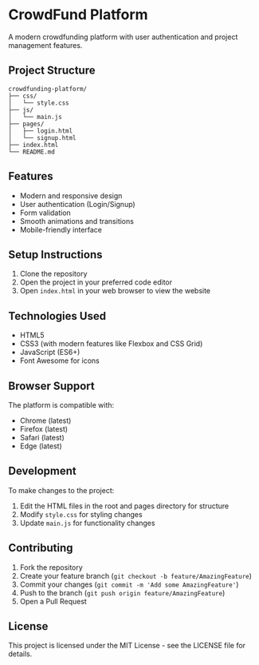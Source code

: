 # CrowdFund Platform

A modern crowdfunding platform with user authentication and project management features.

## Project Structure

```
crowdfunding-platform/
├── css/
│   └── style.css
├── js/
│   └── main.js
├── pages/
│   ├── login.html
│   └── signup.html
├── index.html
└── README.md
```

## Features

- Modern and responsive design
- User authentication (Login/Signup)
- Form validation
- Smooth animations and transitions
- Mobile-friendly interface

## Setup Instructions

1. Clone the repository
2. Open the project in your preferred code editor
3. Open `index.html` in your web browser to view the website

## Technologies Used

- HTML5
- CSS3 (with modern features like Flexbox and CSS Grid)
- JavaScript (ES6+)
- Font Awesome for icons

## Browser Support

The platform is compatible with:
- Chrome (latest)
- Firefox (latest)
- Safari (latest)
- Edge (latest)

## Development

To make changes to the project:

1. Edit the HTML files in the root and pages directory for structure
2. Modify `style.css` for styling changes
3. Update `main.js` for functionality changes

## Contributing

1. Fork the repository
2. Create your feature branch (`git checkout -b feature/AmazingFeature`)
3. Commit your changes (`git commit -m 'Add some AmazingFeature'`)
4. Push to the branch (`git push origin feature/AmazingFeature`)
5. Open a Pull Request

## License

This project is licensed under the MIT License - see the LICENSE file for details. 